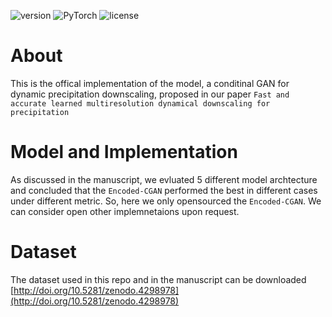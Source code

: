 ![version](https://img.shields.io/badge/Version-v1.0.0-blue.svg?style=plastic)
![PyTorch](https://img.shields.io/badge/PyTorch-v1.5.0-green.svg?style=plastic)
![license](https://img.shields.io/badge/license-CC_BY--NC-red.svg?style=plastic)

# About
This is the offical implementation of the model, a conditinal GAN for dynamic precipitation downscaling, proposed in our paper `Fast and accurate learned multiresolution dynamical downscaling for precipitation`

# Model and Implementation 
As discussed in the manuscript, we evluated 5 different model archtecture and concluded that the `Encoded-CGAN` performed the best in different cases under different metric. So, here we only opensourced the `Encoded-CGAN`. We can consider open other implemnetaions upon request. 

# Dataset
The dataset used in this repo and in the manuscript can be downloaded [http://doi.org/10.5281/zenodo.4298978](http://doi.org/10.5281/zenodo.4298978)
